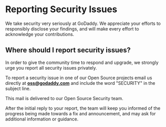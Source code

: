 # Reporting Security Issues

We take security very seriously at GoDaddy. We appreciate your efforts to
responsibly disclose your findings, and will make every effort to acknowledge
your contributions.

## Where should I report security issues?

In order to give the community time to respond and upgrade, we strongly urge you
report all security issues privately.

To report a security issue in one of our Open Source projects email us directly
at **oss@godaddy.com** and include the word "SECURITY" in the subject line.

This mail is delivered to our Open Source Security team.

After the initial reply to your report, the team will keep you informed of the
progress being made towards a fix and announcement, and may ask for additional
information or guidance.
